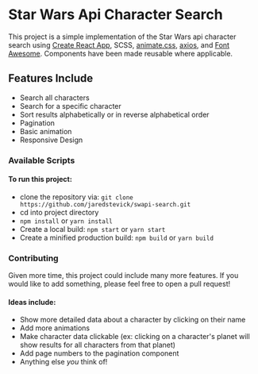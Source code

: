 # Star Wars Api Character Search

This project is a simple implementation of the Star Wars api character search using [Create React App](https://github.com/facebook/create-react-app), SCSS, [animate.css](https://daneden.github.io/animate.css/), [axios](https://github.com/axios/axios), and [Font Awesome](https://fontawesome.com/). Components have been made reusable where applicable.

## Features Include
- Search all characters
- Search for a specific character
- Sort results alphabetically or in reverse alphabetical order
- Pagination
- Basic animation
- Responsive Design

### Available Scripts

#### To run this project:
- clone the repository via: `git clone https://github.com/jaredstevick/swapi-search.git`
- cd into project directory
- `npm install` or `yarn install`
- Create a local build: `npm start` or `yarn start`
- Create a minified production build: `npm build` or `yarn build`


### Contributing
Given more time, this project could include many more features. If you would like to add something, please feel free to open a pull request!

#### Ideas include:
- Show more detailed data about a character by clicking on their name
- Add more animations
- Make character data clickable (ex: clicking on a character's planet will show results for all characters from that planet)
- Add page numbers to the pagination component
- Anything else _you_ think of!